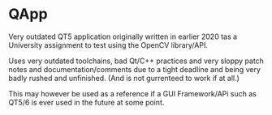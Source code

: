 # QApp

Very outdated QT5 application originally written in earlier 2020 tas a University assignment to test using the OpenCV library/API. 

Uses very outdated toolchains, bad Qt/C++ practices and very sloppy patch notes and documentation/comments due to a tight deadline and being very badly rushed and unfinished. (And is not gurrenteed to work if at all.)

This may however be used as a reference if a GUI Framework/APi such as QT5/6 is ever used in the future at some point.
